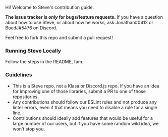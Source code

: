 Hi! Welcome to Steve's contribution guide.

**The issue tracker is *only* for bugs/feature requests.** If you have a question about how to use Steve, or about how he works, ask Jonathan#0412 or BoedJ#5476 on Discord.

Feel free to fork this repo and submit a pull request!

### Running Steve Locally
Follow the steps in the README, fam.

### Guidelines
- This is a Steve repo, not a Klasa or Discord.js repo. If you have an idea for improving one of those libraries, submit a PR to one of those repositories.
- Any contributions should follow our ESLint rules and not produce any linter errors, even if that means you need to disable a rule for a single line.
- Contributions should ideally add features that would be useful for a large number of our users, but if you have some random wild idea, we won't stop you.
